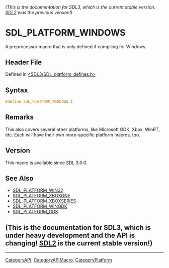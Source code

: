 ###### (This is the documentation for SDL3, which is the current stable version. [SDL2](https://wiki.libsdl.org/SDL2/) was the previous version!)
# SDL_PLATFORM_WINDOWS

A preprocessor macro that is only defined if compiling for Windows.

## Header File

Defined in [<SDL3/SDL_platform_defines.h>](https://github.com/libsdl-org/SDL/blob/main/include/SDL3/SDL_platform_defines.h)

## Syntax

```c
#define SDL_PLATFORM_WINDOWS 1
```

## Remarks

This also covers several other platforms, like Microsoft GDK, Xbox, WinRT,
etc. Each will have their own more-specific platform macros, too.

## Version

This macro is available since SDL 3.0.0.

## See Also

- [SDL_PLATFORM_WIN32](SDL_PLATFORM_WIN32)
- [SDL_PLATFORM_XBOXONE](SDL_PLATFORM_XBOXONE)
- [SDL_PLATFORM_XBOXSERIES](SDL_PLATFORM_XBOXSERIES)
- [SDL_PLATFORM_WINGDK](SDL_PLATFORM_WINGDK)
- [SDL_PLATFORM_GDK](SDL_PLATFORM_GDK)


## (This is the documentation for SDL3, which is under heavy development and the API is changing! [SDL2](https://wiki.libsdl.org/SDL2/) is the current stable version!)



----
[CategoryAPI](CategoryAPI), [CategoryAPIMacro](CategoryAPIMacro), [CategoryPlatform](CategoryPlatform)

